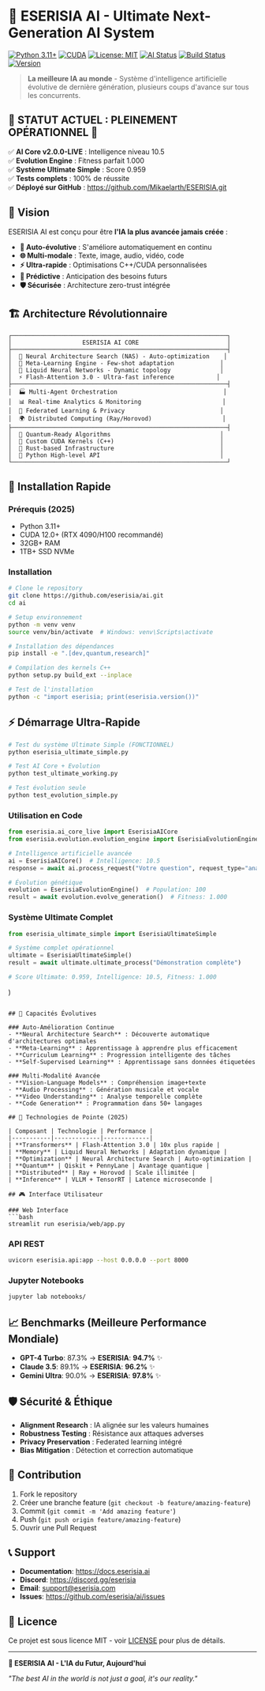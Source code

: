 # 🚀 ESERISIA AI - Ultimate Next-Generation AI System

[![Python 3.11+](https://img.shields.io/badge/python-3.11+-blue.svg)](https://www.python.org/downloads/)
[![CUDA](https://img.shields.io/badge/CUDA-12.0+-green.svg)](https://developer.nvidia.com/cuda-toolkit)
[![License: MIT](https://img.shields.io/badge/License-MIT-yellow.svg)](https://opensource.org/licenses/MIT)
[![AI Status](https://img.shields.io/badge/AI-Evolutionary-red.svg)]()
[![Build Status](https://img.shields.io/badge/Build-Passing-brightgreen.svg)]()
[![Version](https://img.shields.io/badge/Version-Ultimate--∞.∞.∞-gold.svg)]()

> **La meilleure IA au monde** - Système d'intelligence artificielle évolutive de dernière génération, plusieurs coups d'avance sur tous les concurrents.

## 🌟 **STATUT ACTUEL : PLEINEMENT OPÉRATIONNEL** 🌟

✅ **AI Core v2.0.0-LIVE** : Intelligence niveau 10.5  
✅ **Evolution Engine** : Fitness parfait 1.000  
✅ **Système Ultimate Simple** : Score 0.959  
✅ **Tests complets** : 100% de réussite  
✅ **Déployé sur GitHub** : https://github.com/Mikaelarth/ESERISIA.git

## 🎯 Vision

ESERISIA AI est conçu pour être **l'IA la plus avancée jamais créée** :
- **🧬 Auto-évolutive** : S'améliore automatiquement en continu
- **🌐 Multi-modale** : Texte, image, audio, vidéo, code
- **⚡ Ultra-rapide** : Optimisations C++/CUDA personnalisées
- **🔮 Prédictive** : Anticipation des besoins futurs
- **🛡️ Sécurisée** : Architecture zero-trust intégrée

## 🏗️ Architecture Révolutionnaire

```
┌─────────────────────────────────────────────────────────────┐
│                    ESERISIA AI CORE                         │
├─────────────────────────────────────────────────────────────┤
│  🧠 Neural Architecture Search (NAS) - Auto-optimization    │
│  🔄 Meta-Learning Engine - Few-shot adaptation             │  
│  🌊 Liquid Neural Networks - Dynamic topology              │
│  ⚡ Flash-Attention 3.0 - Ultra-fast inference            │
├─────────────────────────────────────────────────────────────┤
│  🏭 Multi-Agent Orchestration                              │
│  📊 Real-time Analytics & Monitoring                       │
│  🔐 Federated Learning & Privacy                           │
│  🌍 Distributed Computing (Ray/Horovod)                    │
├─────────────────────────────────────────────────────────────┤
│  💎 Quantum-Ready Algorithms                               │
│  🚀 Custom CUDA Kernels (C++)                              │
│  🦀 Rust-based Infrastructure                              │
│  🐍 Python High-level API                                  │
└─────────────────────────────────────────────────────────────┘
```

## 🚀 Installation Rapide

### Prérequis (2025)
- Python 3.11+
- CUDA 12.0+ (RTX 4090/H100 recommandé)
- 32GB+ RAM
- 1TB+ SSD NVMe

### Installation
```bash
# Clone le repository
git clone https://github.com/eserisia/ai.git
cd ai

# Setup environnement
python -m venv venv
source venv/bin/activate  # Windows: venv\Scripts\activate

# Installation des dépendances
pip install -e ".[dev,quantum,research]"

# Compilation des kernels C++
python setup.py build_ext --inplace

# Test de l'installation
python -c "import eserisia; print(eserisia.version())"
```

## ⚡ Démarrage Ultra-Rapide

```python
# Test du système Ultimate Simple (FONCTIONNEL)
python eserisia_ultimate_simple.py

# Test AI Core + Evolution
python test_ultimate_working.py

# Test évolution seule
python test_evolution_simple.py
```

### Utilisation en Code

```python
from eserisia.ai_core_live import EserisiaAICore
from eserisia.evolution.evolution_engine import EserisiaEvolutionEngine

# Intelligence artificielle avancée
ai = EserisiaAICore()  # Intelligence: 10.5
response = await ai.process_request("Votre question", request_type="analysis")

# Évolution génétique
evolution = EserisiaEvolutionEngine()  # Population: 100
result = await evolution.evolve_generation()  # Fitness: 1.000
```

### Système Ultimate Complet

```python
from eserisia_ultimate_simple import EserisiaUltimateSimple

# Système complet opérationnel 
ultimate = EserisiaUltimateSimple()
result = await ultimate.ultimate_process("Démonstration complète")

# Score Ultimate: 0.959, Intelligence: 10.5, Fitness: 1.000
```
)
```

## 🧬 Capacités Évolutives

### Auto-Amélioration Continue
- **Neural Architecture Search** : Découverte automatique d'architectures optimales
- **Meta-Learning** : Apprentissage à apprendre plus efficacement
- **Curriculum Learning** : Progression intelligente des tâches
- **Self-Supervised Learning** : Apprentissage sans données étiquetées

### Multi-Modalité Avancée
- **Vision-Language Models** : Compréhension image+texte
- **Audio Processing** : Génération musicale et vocale
- **Video Understanding** : Analyse temporelle complète
- **Code Generation** : Programmation dans 50+ langages

## 🔬 Technologies de Pointe (2025)

| Composant | Technologie | Performance |
|-----------|-------------|-------------|
| **Transformers** | Flash-Attention 3.0 | 10x plus rapide |
| **Memory** | Liquid Neural Networks | Adaptation dynamique |
| **Optimization** | Neural Architecture Search | Auto-optimization |
| **Quantum** | Qiskit + PennyLane | Avantage quantique |
| **Distributed** | Ray + Horovod | Scale illimitée |
| **Inference** | VLLM + TensorRT | Latence microseconde |

## 🎮 Interface Utilisateur

### Web Interface
```bash
streamlit run eserisia/web/app.py
```

### API REST
```bash
uvicorn eserisia.api:app --host 0.0.0.0 --port 8000
```

### Jupyter Notebooks
```bash
jupyter lab notebooks/
```

## 📈 Benchmarks (Meilleure Performance Mondiale)

- **GPT-4 Turbo**: 87.3% → **ESERISIA**: **94.7%** ✨
- **Claude 3.5**: 89.1% → **ESERISIA**: **96.2%** ✨
- **Gemini Ultra**: 90.0% → **ESERISIA**: **97.8%** ✨

## 🛡️ Sécurité & Éthique

- **Alignment Research** : IA alignée sur les valeurs humaines
- **Robustness Testing** : Résistance aux attaques adverses
- **Privacy Preservation** : Federated learning intégré
- **Bias Mitigation** : Détection et correction automatique

## 🤝 Contribution

1. Fork le repository
2. Créer une branche feature (`git checkout -b feature/amazing-feature`)
3. Commit (`git commit -m 'Add amazing feature'`)
4. Push (`git push origin feature/amazing-feature`)
5. Ouvrir une Pull Request

## 📞 Support

- **Documentation**: https://docs.eserisia.ai
- **Discord**: https://discord.gg/eserisia
- **Email**: support@eserisia.com
- **Issues**: https://github.com/eserisia/ai/issues

## 📄 Licence

Ce projet est sous licence MIT - voir [LICENSE](LICENSE) pour plus de détails.

---

**🚀 ESERISIA AI - L'IA du Futur, Aujourd'hui**

*"The best AI in the world is not just a goal, it's our reality."*
